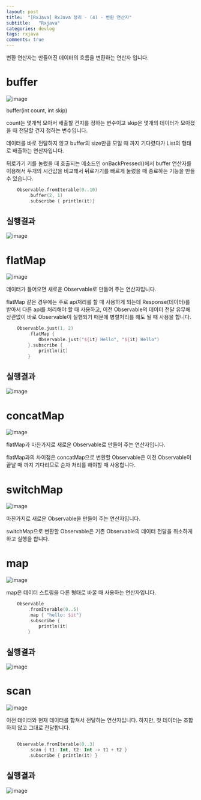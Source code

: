 ```yaml
---
layout: post
title:  "[RxJava] RxJava 정리 - (4) - 변환 연산자"
subtitle:   "Rxjava"
categories: devlog
tags: rxjava
comments: true
---
```


변환 연산자는 만들어진 데이터의 흐름을 변환하는 연산자 입니다.

# buffer

![image](https://user-images.githubusercontent.com/43161981/84653793-fe77ed80-af48-11ea-9c73-ce12bf82cb4e.png)


buffer(int count, int skip)

count는 몇개씩 모아서 배출할 건지를 정하는 변수이고
skip은 몇개의 데이터가 모아졌을 때 전달할 건지 정하는 변수입니다.

데이터를 바로 전달하지 않고 buffer의 size만큼 모일 때 까지 기다렸다가 List의 형태로 배출하는 연산자입니다.

뒤로가기 키를 눌렀을 때 호출되는 메소드인 onBackPressed()에서 buffer 연산자를 이용해서 두개의 시간값을 비교해서 뒤로가기를 빠르게 눌렀을 때 종료하는 기능을 만들 수 있습니다.

```kotlin
    Observable.fromIterable(0..10)
        .buffer(2, 1)
        .subscribe { println(it)}
```

## 실행결과

![image](https://user-images.githubusercontent.com/43161981/84654707-9f1add00-af4a-11ea-914a-931030212e7a.png)





# flatMap

![image](https://user-images.githubusercontent.com/43161981/84654857-dbe6d400-af4a-11ea-8e28-00ec9620ef64.png)

데이터가 들어오면 새로운 Observable로 만들어 주는 연산자입니다.

flatMap 같은 경우에는 주로 api처리를 할 때 사용하게 되는데 Response(데이터)를 받아서 다른 api를 처리해야 할 때 사용하고, 이전 Observable의 데이터 전달 유무에 상관없이 바로 Observable이 실행되기 때문에 병렬처리를 해도 될 때 사용을 합니다.

```kotlin
    Observable.just(1, 2)
        .flatMap {
            Observable.just("${it} Hello", "${it} Hello")
        }.subscribe {
            println(it)
        }
```

## 실행결과

![image](https://user-images.githubusercontent.com/43161981/84655437-e9e92480-af4b-11ea-90e8-93d2752053e5.png)






# concatMap

![image](https://user-images.githubusercontent.com/43161981/84655839-a642ea80-af4c-11ea-9069-ae568fe75249.png)

flatMap과 마찬가지로 새로운 Observable로 만들어 주는 연산자입니다.

flatMap과의 차이점은 concatMap으로 변환할 Observable은 이전 Observable이 끝날 때 까지 기다리므로 순차 처리를 해야할 때 사용합니다.





# switchMap

![image](https://user-images.githubusercontent.com/43161981/84655813-9cb98280-af4c-11ea-9130-e6f5325b745f.png)


마찬가지로 새로운 Observable을 만들어 주는 연산자입니다.

switchMap으로 변환할 Observable은 기존 Observable의 데이터 전달을 취소하게 하고 실행을 합니다.






# map

![image](https://user-images.githubusercontent.com/43161981/84659551-8adade00-af52-11ea-81ee-f97618e29360.png)

map은 데이터 스트림을 다른 형태로 바꿀 때 사용하는 연산자입니다.

```kotlin
    Observable
        .fromIterable(0..5)
        .map { "hello: $it"}
        .subscribe {
            println(it)
        }
```

## 실행결과

![image](https://user-images.githubusercontent.com/43161981/84659788-edcc7500-af52-11ea-95c9-43c1b342dc66.png)





# scan

![image](https://user-images.githubusercontent.com/43161981/84659825-fb81fa80-af52-11ea-9a13-1fcf68e99ece.png)

이전 데이터와 현재 데이터를 합쳐서 전달하는 연산자입니다.
하지만, 첫 데이터는 조합하지 않고 그대로 전달합니다.


```kotlin

    Observable.fromIterable(0..3)
        .scan { t1: Int, t2: Int -> t1 + t2 }
        .subscribe { println(it) }

```

## 실행결과

![image](https://user-images.githubusercontent.com/43161981/84661148-e27a4900-af54-11ea-9cd9-bc58d480c6d8.png)




